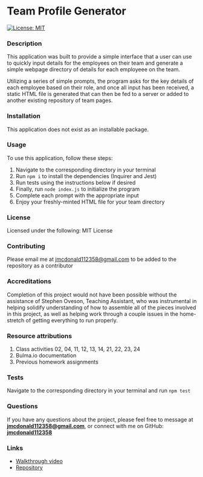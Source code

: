 
# Team Profile Generator

[![License: MIT](https://img.shields.io/badge/License-MIT-yellow.svg)](https://opensource.org/licenses/MIT)  

### Description
This application was built to provide a simple interface that a user can use to quickly input details for the employees on their team and generate a simple webpage directory of details for each employeee on the team. 

Utilizing a series of simple prompts, the program asks for the key details of each employee based on their role, and once all input has been received, a static HTML file is generated that can then be fed to a server or added to another existing repository of team pages.


### Installation
This application does not exist as an installable package.

### Usage
To use this application, follow these steps:

1. Navigate to the corresponding directory in your terminal
2. Run ```npm i``` to install the dependencies (Inquirer and Jest)
3. Run tests using the instructions below if desired
4. Finally, run ```node index.js``` to initialize the program
5. Complete each prompt with the appropriate input
6. Enjoy your freshly-minted HTML file for your team directory

### License
Licensed under the following: MIT License

### Contributing
Please email me at jmcdonald112358@gmail.com to be added to the repository as a contributor

### Accreditations
Completion of this project would not have been possible without the assistance of Stephen Oveson, Teaching Assistant, who was instrumental in helping solidify understanding of how to assemble all of the pieces involved in this project, as well as helping work through a couple issues in the home-stretch of getting everything to run properly. 

### Resource attributions
1. Class activities 02, 04, 11, 12, 13, 14, 21, 22, 23, 24
2. Bulma.io documentation
3. Previous homework assignments

### Tests
Navigate to the corresponding directory in your terminal and run ```npm test```

### Questions
If you have any questions about the project, please feel free to message at **jmcdonald112358@gmail.com**, or connect with me on GitHub: **[jmcdonald112358](https://github.com/jmcdonald112358)**

### Links
- [Walkthrough video](https://drive.google.com/file/d/1lp-3PYrvVb2GDo3QyVXmdVChZZJESFeM/view)
- [Repository](https://github.com/jmcdonald112358/Team-profile-generator)
